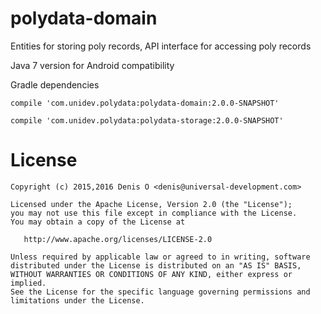 # polydata-domain

Entities for storing poly records, API interface for accessing poly records

Java 7 version for Android compatibility

Gradle dependencies

```
compile 'com.unidev.polydata:polydata-domain:2.0.0-SNAPSHOT'

compile 'com.unidev.polydata:polydata-storage:2.0.0-SNAPSHOT'

```


License
=======
 
    Copyright (c) 2015,2016 Denis O <denis@universal-development.com>
 
    Licensed under the Apache License, Version 2.0 (the "License");
    you may not use this file except in compliance with the License.
    You may obtain a copy of the License at
 
       http://www.apache.org/licenses/LICENSE-2.0
 
    Unless required by applicable law or agreed to in writing, software
    distributed under the License is distributed on an "AS IS" BASIS,
    WITHOUT WARRANTIES OR CONDITIONS OF ANY KIND, either express or implied.
    See the License for the specific language governing permissions and
    limitations under the License.
